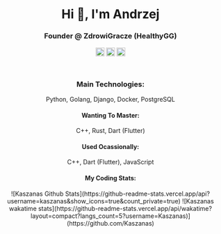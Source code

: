 <h1 align="center">Hi 👋, I'm Andrzej</h1>
<h3 align="center">Founder @ ZdrowiGracze (HealthyGG)</h3>

<p align="center">
    <a href="https://www.linkedin.com/in/andrzej-bialecki/" target="blank"><img align="center" src="https://cdn.jsdelivr.net/npm/simple-icons@3.0.1/icons/linkedin.svg" alt="linkedin-andrzej-bialecki" height="20" width="20" /></a>
    <a href="https://twitter.com/Kaszanas" target="blank"><img align="center" src="https://cdn.jsdelivr.net/npm/simple-icons@3.0.1/icons/twitter.svg" alt="twitter-kaszanas" height="20" width="20" /></a>
    <a href="https://www.instagram.com/kaszanas/" target="blank"><img align="center" src="https://cdn.jsdelivr.net/npm/simple-icons@3.0.1/icons/instagram.svg" alt="instagram-kaszanas" height="20" width="20" /></a>
    </p>
<br/>

<h3 align="center">Main Technologies:</h3>
<!-- Python -->
<p align="center">
    Python, Golang, Django, Docker, PostgreSQL
</p>

<h4 align="center">Wanting To Master:</h4>
<p align="center">
C++, Rust, Dart (Flutter)
</p>

<h4 align="center">Used Ocassionally:</h4>
<p align="center">
C++, Dart (Flutter), JavaScript
</p>

<h4 align="center">My Coding Stats:</h4>
<div align="center">
![Kaszanas Github Stats](https://github-readme-stats.vercel.app/api?username=kaszanas&show_icons=true&count_private=true)
![Kaszanas wakatime stats](https://github-readme-stats.vercel.app/api/wakatime?layout=compact?langs_count=5?username=Kaszanas)](https://github.com/Kaszanas)
</div>
